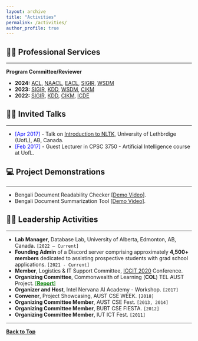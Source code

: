 ```yaml
---
layout: archive
title: "Activities"
permalink: /activities/
author_profile: true
---
```


## 👨‍💻 Professional Services
-------------------------

**Program Committee/Reviewer**

- **2024:** [ACL](https://2024.aclweb.org/), [NAACL](https://2024.naacl.org/), [EACL](https://2024.eacl.org/), [SIGIR](https://sigir-2024.github.io/), [WSDM](https://www.wsdm-conference.org/2024/)
- **2023:** [SIGIR](https://sigir.org/sigir2023/), [KDD](https://kdd.org/kdd2023/), [WSDM](https://www.wsdm-conference.org/2023/), [CIKM](https://uobevents.eventsair.com/cikm2023/)
- **2022:** [SIGIR](https://sigir.org/sigir2022/), [KDD](https://kdd.org/kdd2022/), [CIKM](https://www.cikm2022.org/), [ICDE](https://icde2022.ieeecomputer.my/)
<!-- - **2020:** [ICCIT](https://iccit.org.bd/2020/) -->
<!-- - **2019:** [ICIET](http://www.enggtech.du.ac.bd/iciet-2019/) -->

## 👨‍🏫 Invited Talks
----------------
- <span style="color:Blue"> [Apr 2017] </span> - Talk on [Introduction to NLTK](https://tafseer-nayeem.github.io/files/Introduction_to_NLTK.pdf), University of Lethbrdige (UofL), AB, Canada. 
- <span style="color:Blue"> [Feb 2017] </span> - Guest Lecturer in CPSC 3750 - Artificial Intelligence course at UofL.

## 💻 Project Demonstrations 
----------------
* Bengali Document Readability Checker [[Demo Video]](https://youtu.be/U05Pf9Y4tCQ).
* Bengali Document Summarization Tool [[Demo Video]](https://youtu.be/LrnskktiXcg).

## 👨‍⚖️ Leadership Activities
------------------------
- **Lab Manager**, Database Lab, University of Alberta, Edmonton, AB, Canada. `[2022 – Current]`
- **Founding Admin** of a Discord server comprising approximately **4,500+ members** dedicated to assisting prospective students with grad school applications. `[2021 - Current]`
- **Member**, Logistics & IT Support Committee, [ICCIT 2020](http://iccit.org.bd/2020/) Conference.
- **Organizing Committee**, Commonwealth of Learning (**COL**) TEL AUST Project. [<span style ="color:Green"> [**Report**] </span>](http://oasis.col.org/handle/11599/3220)
- **Organizer and Host**, Intel Nervana AI Academy - Workshop. `[2017]`
- **Convener**, Project Showcasing, AUST CSE WEEK. `[2018]`
- **Organizing Committee Member**, AUST CSE Fest. `[2013, 2014]`
- **Organizing Committee Member**, BUBT CSE FIESTA. `[2012]`
- **Organizing Committee Member**, IUT ICT Fest. `[2011]`

----------------------

<!-- - 
- Organizing Committee Member & Researcher, **Commonwealth of Learning ([COL](https://www.col.org/)) TEL AUST** Project [<span style ="color:Green"> [**Report**] </span>](http://oasis.col.org/handle/11599/3220)
- Member, Logistics & IT Support Committee, [ICCIT 2020](http://iccit.org.bd/2020/)
- **Organizer and Host:** [Intel Nervana AI Academy - Workshop](https://www.intel.ai/).
<!-- - Member, *Bangladeshi Students' Organization at the University of Lethbridge* ([**BSOUL**](https://www.facebook.com/BSOULpage/)), Alberta, Canada. 
- Convener, Project Showcasing, **AUST CSE WEEK 2018**, Dhaka, Bangladesh.
- Organizing committee member in the **AUST CSE Fest 2013 and 2014**, Dhaka, Bangladesh.
- Organizing committee member in the **BUBT CSE FIESTA 2012**, Dhaka, Bangladesh.
- Organizing committee member in the **IUT ICT Fest 2011**, Dhaka, Bangladesh. 
-->


[**Back to Top**](#)

